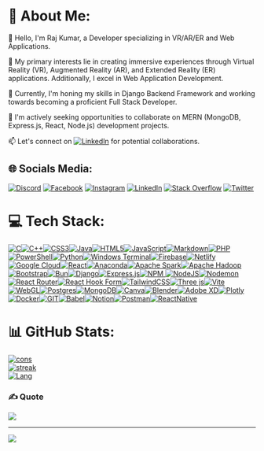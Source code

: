 # 💫 About Me:
👋 Hello, I'm Raj Kumar, a Developer specializing in VR/AR/ER and Web Applications.

👀 My primary interests lie in creating immersive experiences through Virtual Reality (VR), Augmented Reality (AR), and Extended Reality (ER) applications. Additionally, I excel in Web Application Development.

🌱 Currently, I'm honing my skills in Django Backend Framework and working towards becoming a proficient Full Stack Developer.

💞️ I'm actively seeking opportunities to collaborate on MERN (MongoDB, Express.js, React, Node.js) development projects.

📫 Let's connect on [![LinkedIn](https://img.shields.io/badge/LinkedIn-%230077B5.svg?logo=linkedin&logoColor=white)](https://linkedin.com/in/rajkumarr28) for potential collaborations.



## 🌐 Socials Media:
[![Discord](https://img.shields.io/badge/Discord-%237289DA.svg?logo=discord&logoColor=white)](https://discord.com/channels/Rajkumar28) [![Facebook](https://img.shields.io/badge/Facebook-%231877F2.svg?logo=Facebook&logoColor=white)]([https://facebook.com/Rajkumar](https://www.facebook.com/profile.php?id=100036299504708)) [![Instagram](https://img.shields.io/badge/Instagram-%23E4405F.svg?logo=Instagram&logoColor=white)](https://instagram.com/__rajkumar28__) [![LinkedIn](https://img.shields.io/badge/LinkedIn-%230077B5.svg?logo=linkedin&logoColor=white)](https://linkedin.com/in/rajkumarr28) [![Stack Overflow](https://img.shields.io/badge/-Stackoverflow-FE7A16?logo=stack-overflow&logoColor=white)]([https://stackoverflow.com/users/rajkumar28](https://stackoverflow.com/users/22738922/rajkumar28?tab=profile)) [![Twitter](https://img.shields.io/badge/Twitter-%231DA1F2.svg?logo=Twitter&logoColor=white)](https://twitter.com/Rajkumar_r28) 

# 💻 Tech Stack:
[![C](https://img.shields.io/badge/c-%2355599C.svg?style=for-the-badge&logo=c&logoColor=white)![C++](https://img.shields.io/badge/c++-%2308599C.svg?style=for-the-badge&logo=c%2B%2B&logoColor=white)![CSS3](https://img.shields.io/badge/css3-%231572B6.svg?style=for-the-badge&logo=css3&logoColor=white)![Java](https://img.shields.io/badge/java-%23ED8B00.svg?style=for-the-badge&logo=openjdk&logoColor=white)![HTML5](https://img.shields.io/badge/html5-%23E34F26.svg?style=for-the-badge&logo=html5&logoColor=white)![JavaScript](https://img.shields.io/badge/javascript-%23323330.svg?style=for-the-badge&logo=javascript&logoColor=%23F7DF1E)![Markdown](https://img.shields.io/badge/markdown-%23000000.svg?style=for-the-badge&logo=markdown&logoColor=white)![PHP](https://img.shields.io/badge/php-%23777BB4.svg?style=for-the-badge&logo=php&logoColor=white)![PowerShell](https://img.shields.io/badge/PowerShell-%235391FE.svg?style=for-the-badge&logo=powershell&logoColor=white)![Python](https://img.shields.io/badge/python-3670A0?style=for-the-badge&logo=python&logoColor=ffdd54)![Windows Terminal](https://img.shields.io/badge/Windows%20Terminal-%234D4D4D.svg?style=for-the-badge&logo=windows-terminal&logoColor=white)![Firebase](https://img.shields.io/badge/firebase-%23039BE5.svg?style=for-the-badge&logo=firebase)![Netlify](https://img.shields.io/badge/netlify-%23000000.svg?style=for-the-badge&logo=netlify&logoColor=#00C7B7)![Google Cloud](https://img.shields.io/badge/GoogleCloud-%234285F4.svg?style=for-the-badge&logo=google-cloud&logoColor=white)![React](https://img.shields.io/badge/react-%2320232a.svg?style=for-the-badge&logo=react&logoColor=%2361DAFB)![Anaconda](https://img.shields.io/badge/Anaconda-%2344A833.svg?style=for-the-badge&logo=anaconda&logoColor=white)![Apache Spark](https://img.shields.io/badge/Apache%20Spark-FDEE21?style=for-the-badge&logo=apachespark&logoColor=black)![Apache Hadoop](https://img.shields.io/badge/Apache%20Hadoop-66CCFF?style=for-the-badge&logo=apachehadoop&logoColor=black)![Bootstrap](https://img.shields.io/badge/bootstrap-%238511FA.svg?style=for-the-badge&logo=bootstrap&logoColor=white)![Bun](https://img.shields.io/badge/Bun-%23000000.svg?style=for-the-badge&logo=bun&logoColor=white)![Django](https://img.shields.io/badge/django-%23092E20.svg?style=for-the-badge&logo=django&logoColor=white)![Express.js](https://img.shields.io/badge/express.js-%23404d59.svg?style=for-the-badge&logo=express&logoColor=%2361DAFB)![NPM](https://img.shields.io/badge/NPM-%23CB3837.svg?style=for-the-badge&logo=npm&logoColor=white) ![NodeJS](https://img.shields.io/badge/node.js-6DA55F?style=for-the-badge&logo=node.js&logoColor=white)![Nodemon](https://img.shields.io/badge/NODEMON-%23323330.svg?style=for-the-badge&logo=nodemon&logoColor=%BBDEAD)![React Router](https://img.shields.io/badge/React_Router-CA4245?style=for-the-badge&logo=react-router&logoColor=white)![React Hook Form](https://img.shields.io/badge/React%20Hook%20Form-%23EC5990.svg?style=for-the-badge&logo=reacthookform&logoColor=white)![TailwindCSS](https://img.shields.io/badge/tailwindcss-%2338B2AC.svg?style=for-the-badge&logo=tailwind-css&logoColor=white)![Three js](https://img.shields.io/badge/threejs-black?style=for-the-badge&logo=three.js&logoColor=white)![Vite](https://img.shields.io/badge/vite-%23646CFF.svg?style=for-the-badge&logo=vite&logoColor=white)![WebGL](https://img.shields.io/badge/WebGL-990000?logo=webgl&logoColor=white&style=for-the-badge)![Postgres](https://img.shields.io/badge/postgres-%23316192.svg?style=for-the-badge&logo=postgresql&logoColor=white)![MongoDB](https://img.shields.io/badge/MongoDB-%234ea94b.svg?style=for-the-badge&logo=mongodb&logoColor=white)![Canva](https://img.shields.io/badge/Canva-%2300C4CC.svg?style=for-the-badge&logo=Canva&logoColor=white)![Blender](https://img.shields.io/badge/blender-%23F5792A.svg?style=for-the-badge&logo=blender&logoColor=white)![Adobe XD](https://img.shields.io/badge/Adobe%20XD-470137?style=for-the-badge&logo=Adobe%20XD&logoColor=#FF61F6)![Plotly](https://img.shields.io/badge/Plotly-%233F4F75.svg?style=for-the-badge&logo=plotly&logoColor=white)![Docker](https://img.shields.io/badge/docker-%230db7ed.svg?style=for-the-badge&logo=docker&logoColor=white)![GIT](https://img.shields.io/badge/Git-fc6d26?style=for-the-badge&logo=git&logoColor=white)![Babel](https://img.shields.io/badge/Babel-F9DC3e?style=for-the-badge&logo=babel&logoColor=black)![Notion](https://img.shields.io/badge/Notion-%23000000.svg?style=for-the-badge&logo=notion&logoColor=white)![Postman](https://img.shields.io/badge/Postman-FF6C37?style=for-the-badge&logo=postman&logoColor=white)![ReactNative](https://img.shields.io/badge/React%20Native-%2320232a.svg?style=for-the-badge&logo=react&logoColor=2361DAFB)](https://github.com/RajKumar-Developer)
# 📊 GitHub Stats:
[![cons](https://github-readme-stats.vercel.app/api?username=Rajkumar-Developer&theme=highcontrast&hide_border=false&include_all_commits=false&count_private=false)](https://github.com/RajKumar-Developer)<br/>
[![streak](https://github-readme-streak-stats.herokuapp.com/?user=Rajkumar-Developer&theme=highcontrast&hide_border=false)](https://github.com/RajKumar-Developer)<br/>
[![Lang](https://github-readme-stats.vercel.app/api/top-langs/?username=Rajkumar-Developer&theme=highcontrast&hide_border=false&include_all_commits=false&count_private=false&layout=compact)](https://github.com/RajKumar-Developer)

### ✍️ Quote
![](https://quotes-github-readme.vercel.app/api?type=horizontal&theme=merko)

---
[![](https://visitcount.itsvg.in/api?id=Rajkumar-Developer&icon=0&color=11)](https://visitcount.itsvg.in)

<!-- Proudly created with GPRM ( https://gprm.itsvg.in ) -->

<!---
RajKumar-Developer/RajKumar-Developer is a ✨ special ✨ repository because its `README.md` (this file) appears on your GitHub profile.
You can click the Preview link to take a look at your changes.
--->
